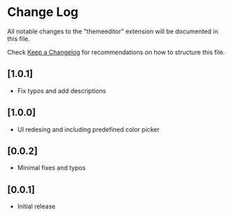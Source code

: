 # Change Log

All notable changes to the "themeeditor" extension will be documented in this file.

Check [Keep a Changelog](http://keepachangelog.com/) for recommendations on how to structure this file.

## [1.0.1]

- Fix typos and add descriptions

## [1.0.0]

- UI redesing and including predefined color picker

## [0.0.2]

- Minimal fixes and typos

## [0.0.1]

- Initial release
